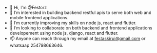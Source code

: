 - 👋 Hi, I’m @Festorz
- 👀 I’m interested in building backend restful apis to serve both web and mobile frontend applications.
- 🌱 I’m currently improving my skills on node js, react and flutter.
- 💞️ I’m looking to collaborate on both backend and frontend applications developement using node js, django, react and flutter.
- 📫 Anyone can reach through my email at festaskirui@gmail.com or whatsaap 254798663646.

<!---
Festorz/Festorz is a ✨ special ✨ repository because its `README.md` (this file) appears on your GitHub profile.
You can click the Preview link to take a look at your changes.
--->
